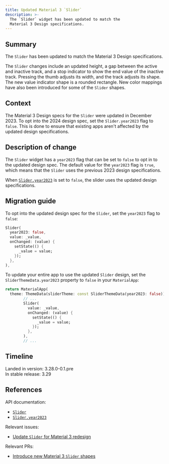```yaml
---
title: Updated Material 3 `Slider`
description: >-
  The `Slider` widget has been updated to match the
  Material 3 Design specifications.
---
```


## Summary

The `Slider` has been updated to match the Material 3 Design specifications.

The `Slider` changes include an updated height,
a gap between the active and inactive track, and
a stop indicator to show the end value of the inactive track.
Pressing the thumb adjusts its width, and the track adjusts its shape.
The new value indicator shape is a rounded rectangle.
New color mappings have also been introduced for some of the `Slider` shapes.

## Context

The Material 3 Design specs for the `Slider` were updated in December 2023.
To opt into the 2024 design spec, set the `Slider.year2023` flag to `false`.
This is done to ensure that existing apps aren't affected by
the updated design specifications.

## Description of change

The `Slider` widget has a `year2023` flag that can be set to `false` to
opt in to the updated design spec.
The default value for the `year2023` flag is `true`,
which means that the `Slider` uses the previous 2023 design specifications.

When [`Slider.year2023`][] is set to `false`,
the slider uses the updated design specifications.

## Migration guide

To opt into the updated design spec for the `Slider`,
set the `year2023` flag to `false`:

```dart highlightLines=2
Slider(
  year2023: false,
  value: _value,
  onChanged: (value) {
    setState(() {
      _value = value;
    });
  },
),
```

To update your entire app to use the updated `Slider` design, set the
`SliderThemeData.year2023` property to `false` in your `MaterialApp`:

```dart highlightLines=2
return MaterialApp(
  theme: ThemeData(sliderTheme: const SliderThemeData(year2023: false)),
        // ...
        Slider(
          value: _value,
          onChanged: (value) {
            setState(() {
              _value = value;
            });
          },
        ),
        // ...
```

## Timeline

Landed in version: 3.28.0-0.1.pre<br>
In stable release: 3.29

## References

API documentation:

* [`Slider`][]
* [`Slider.year2023`][]

Relevant issues:

* [Update `Slider` for Material 3 redesign][]

Relevant PRs:

* [Introduce new Material 3 `Slider` shapes][]

[`Slider`]: {{site.main-api}}/flutter/material/Slider-class.html
[`Slider.year2023`]: {{site.main-api}}/flutter/material/Slider/year2023.html
[Update `Slider` for Material 3 redesign]: {{site.repo.flutter}}/issues/141842
[Introduce new Material 3 `Slider` shapes]: {{site.repo.flutter}}/pull/152237
